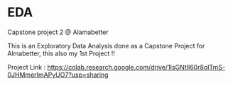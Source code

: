 # EDA
Capstone project 2 @ Alamabetter

This is an Exploratory Data Analysis done as a Capstone Project for Almabetter, this also my 1st Project !!

Project Link : https://colab.research.google.com/drive/1IsGNtIl60r8oITmS-0JHMmerImAPyUO7?usp=sharing
